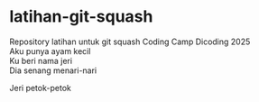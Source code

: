 # latihan-git-squash
Repository latihan untuk git squash Coding Camp Dicoding 2025<br>
Aku punya ayam kecil<br>
Ku beri nama jeri<br>
Dia senang menari-nari<br>

Jeri petok-petok<br>
